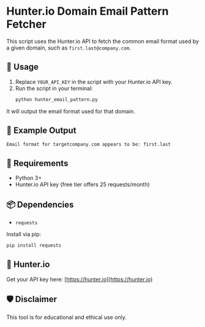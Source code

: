 
# Hunter.io Domain Email Pattern Fetcher

This script uses the Hunter.io API to fetch the common email format used by a given domain, such as `first.last@company.com`.

## 🚀 Usage

1. Replace `YOUR_API_KEY` in the script with your Hunter.io API key.
2. Run the script in your terminal:
   ```bash
   python hunter_email_pattern.py
   ```

It will output the email format used for that domain.

## 🧪 Example Output

```
Email format for targetcompany.com appears to be: first.last
```

## 🔐 Requirements

- Python 3+
- Hunter.io API key (free tier offers 25 requests/month)

## 📦 Dependencies

- `requests`

Install via pip:

```bash
pip install requests
```

## 🔗 Hunter.io

Get your API key here: [https://hunter.io](https://hunter.io)

## 🛡️ Disclaimer

This tool is for educational and ethical use only.
```

